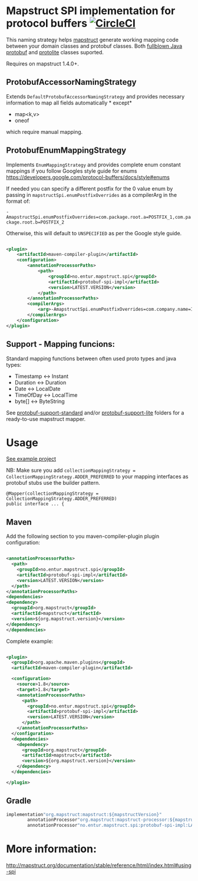 # Mapstruct SPI implementation for protocol buffers [![CircleCI](https://circleci.com/gh/entur/mapstruct-spi-protobuf.svg?style=svg)](https://circleci.com/gh/entur/mapstruct-spi-protobuf)

This naming strategy helps [mapstruct](http://mapstruct.org/) generate working mapping code between your domain classes
and protobuf classes. Both [fullblown Java protobuf](https://github.com/protocolbuffers/protobuf/tree/master/java)
and [protolite](https://github.com/protocolbuffers/protobuf/blob/master/java/lite.md) classes suported.

Requires on mapstruct 1.4.0+.

## ProtobufAccessorNamingStrategy

Extends ```DefaultProtobufAccessorNamingStrategy``` and provides necessary information to map all fields automatically *
except*

* map<k,v>
* oneof

which require manual mapping.

## ProtobufEnumMappingStrategy

Implements ```EnumMappingStrategy``` and provides complete enum constant mappings if you follow Googles style guide for
enums https://developers.google.com/protocol-buffers/docs/style#enums

If needed you can specify a different postfix for the 0 value enum by passing in `mapstructSpi.enumPostfixOverrides` as 
a compilerArg in the format of:

`-AmapstructSpi.enumPostfixOverrides=com.package.root.a=POSTFIX_1,com.package.root.b=POSTFIX_2`

Otherwise, this will default to `UNSPECIFIED` as per the Google style guide.

```xml

<plugin>
    <artifactId>maven-compiler-plugin</artifactId>
    <configuration>
        <annotationProcessorPaths>
            <path>
                <groupId>no.entur.mapstruct.spi</groupId>
                <artifactId>protobuf-spi-impl</artifactId>
                <version>LATEST.VERSION</version>
            </path>
        </annotationProcessorPaths>
        <compilerArgs>
            <arg>-AmapstructSpi.enumPostfixOverrides=com.company.name=INVALID</arg>
        </compilerArgs>
    </configuration>
</plugin>

```


## Support - Mapping funcions:

Standard mapping functions between often used proto types and java types:

* Timestamp <-> Instant
* Duration <-> Duration
* Date <-> LocalDate
* TimeOfDay <-> LocalTime
* byte[] <-> ByteString

See [protobuf-support-standard](support-standard) and/or [protobuf-support-lite](support-lite) folders for a ready-to-use mapstruct mapper.

# Usage

[See example project](usage/)

NB: Make sure you add `collectionMappingStrategy = CollectionMappingStrategy.ADDER_PREFERRED` to your mapping interfaces as protobuf stubs use the builder pattern. 
```
@Mapper(collectionMappingStrategy = CollectionMappingStrategy.ADDER_PREFERRED)
public interface ... {
```

## Maven

Add the following section to you maven-compiler-plugin plugin configuration:

```xml

<annotationProcessorPaths>
  <path>
    <groupId>no.entur.mapstruct.spi</groupId>
    <artifactId>protobuf-spi-impl</artifactId>
    <version>LATEST.VERSION</version>
  </path>
</annotationProcessorPaths>
<dependencies>
<dependency>
  <groupId>org.mapstruct</groupId>
  <artifactId>mapstruct</artifactId>
  <version>${org.mapstruct.version}</version>
</dependency>
</dependencies>

```

Complete example:

```xml

<plugin>
  <groupId>org.apache.maven.plugins</groupId>
  <artifactId>maven-compiler-plugin</artifactId>

  <configuration>
    <source>1.8</source>
    <target>1.8</target>
    <annotationProcessorPaths>
      <path>
        <groupId>no.entur.mapstruct.spi</groupId>
        <artifactId>protobuf-spi-impl</artifactId>
        <version>LATEST.VERSION</version>
      </path>
    </annotationProcessorPaths>
  </configuration>
  <dependencies>
    <dependency>
      <groupId>org.mapstruct</groupId>
      <artifactId>mapstruct</artifactId>
      <version>${org.mapstruct.version}</version>
    </dependency>
  </dependencies>

</plugin>
```

## Gradle

```java
implementation"org.mapstruct:mapstruct:${mapstructVersion}"
        annotationProcessor"org.mapstruct:mapstruct-processor:${mapstructVersion}"
        annotationProcessor"no.entur.mapstruct.spi:protobuf-spi-impl:LATEST.VERSION"
```

# More information:

http://mapstruct.org/documentation/stable/reference/html/index.html#using-spi



